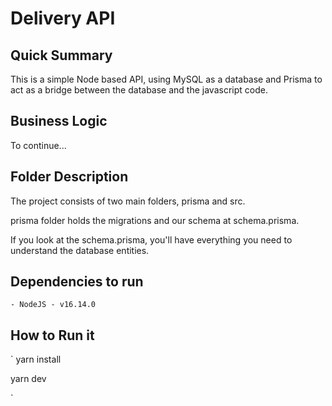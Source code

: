 # Delivery API

## Quick Summary

This is a simple Node based API, using MySQL as a database and Prisma to act as a bridge between the database and the javascript code.

## Business Logic
To continue...

## Folder Description

The project consists of two main folders, prisma and src.

prisma folder holds the migrations and our schema at schema.prisma.

If you look at the schema.prisma, you'll have everything you need to understand the database entities.

## Dependencies to run
    - NodeJS - v16.14.0

## How to Run it
`
yarn install

yarn dev

`
